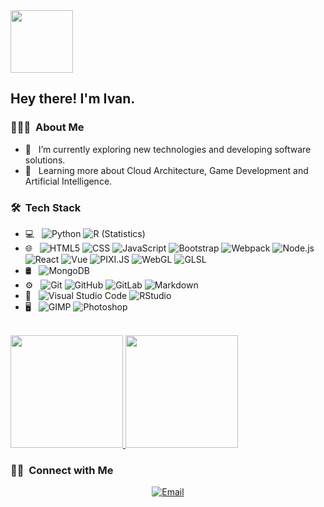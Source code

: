 <img height="100em" src="https://i.imgur.com/gsg5MFW.png" />

<h2> Hey there! I'm Ivan.</h2>

<h3> 👨🏻‍💻 &nbsp;About Me </h3>

- 🔭 &nbsp; I’m currently exploring new technologies and developing software solutions.
- 🌱 &nbsp; Learning more about Cloud Architecture, Game Development and Artificial Intelligence.

<h3> 🛠 &nbsp;Tech Stack</h3>

- 💻 &nbsp;
  ![Python](https://img.shields.io/badge/-Python-333333?style=flat&logo=python)
  ![R (Statistics)](https://img.shields.io/badge/-R-333333?style=flat&logo=R&logoColor=276DC3)
- 🌐 &nbsp;
  ![HTML5](https://img.shields.io/badge/-HTML5-333333?style=flat&logo=HTML5)
  ![CSS](https://img.shields.io/badge/-CSS-333333?style=flat&logo=CSS3&logoColor=1572B6)
  ![JavaScript](https://img.shields.io/badge/-JavaScript-333333?style=flat&logo=javascript)
  ![Bootstrap](https://img.shields.io/badge/-Bootstrap-333333?style=flat&logo=bootstrap&logoColor=563D7C)
  ![Webpack](https://img.shields.io/badge/-Webpack-333333?style=flat&logo=webpack&logoColor=563D7C)
  ![Node.js](https://img.shields.io/badge/-Node.js-333333?style=flat&logo=node.js)
  ![React](https://img.shields.io/badge/-React-333333?style=flat&logo=react)
  ![Vue](https://img.shields.io/badge/-Vue-333333?style=flat&logo=vue.js)
  ![PIXI.JS](https://img.shields.io/badge/-PIXI.JS-333333?style=flat)
  ![WebGL](https://img.shields.io/badge/-WebGL-333333?style=flat&logo=webgl)
  ![GLSL](https://img.shields.io/badge/-GLSL-333333?style=flat&logo=GLSL)
- 🛢 &nbsp;
  ![MongoDB](https://img.shields.io/badge/-MongoDB-333333?style=flat&logo=mongodb)
- ⚙️ &nbsp;
  ![Git](https://img.shields.io/badge/-Git-333333?style=flat&logo=git)
  ![GitHub](https://img.shields.io/badge/-GitHub-333333?style=flat&logo=github)
  ![GitLab](https://img.shields.io/badge/-GitLab-333333?style=flat&logo=gitlab)
  ![Markdown](https://img.shields.io/badge/-Markdown-333333?style=flat&logo=markdown)
- 🔧 &nbsp;
  ![Visual Studio Code](https://img.shields.io/badge/-Visual%20Studio%20Code-333333?style=flat&logo=visual-studio-code&logoColor=007ACC)
  ![RStudio](https://img.shields.io/badge/-RStudio-333333?style=flat&logo=rstudio)
- 🖥 &nbsp;
  ![GIMP](https://img.shields.io/badge/-GIMP-333333?style=flat&logo=GIMP)
  ![Photoshop](https://img.shields.io/badge/-Photoshop-333333?style=flat&logo=adobe-photoshop)

<br/>

<a href="https://github.com/Yahnych">
  <img height="180em" src="https://github-readme-stats.vercel.app/api?username=Yahnych&theme=buefy&show_icons=true" />
  <img height="180em" src="https://github-readme-stats.vercel.app/api/top-langs/?username=Yahnych&theme=buefy&layout=compact" />
</a>

<br/>

<h3> 🤝🏻 &nbsp;Connect with Me </h3>

<p align="center">
<a href="mailto:avsingh@umass.edu"><img alt="Email" src="https://img.shields.io/badge/Email-ivan777yahnych@gmail.com-blue?style=flat-square&logo=gmail"></a>
</p>
